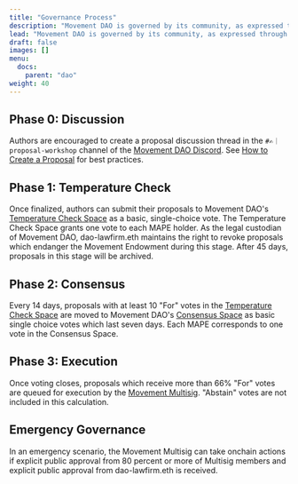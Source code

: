 ```yaml
---
title: "Governance Process"
description: "Movement DAO is governed by its community, as expressed through MAPE token voting."
lead: "Movement DAO is governed by its community, as expressed through MAPE token voting."
draft: false
images: []
menu:
  docs:
    parent: "dao"
weight: 40
---
```


## Phase 0: Discussion

Authors are encouraged to create a proposal discussion thread in the `#✍️｜proposal-workshop` channel of the [Movement DAO Discord](https://discord.gg/movexyz). See [How to Create a Proposal](../proposals) for best practices.

## Phase 1: Temperature Check

Once finalized, authors can submit their proposals to Movement DAO's [Temperature Check Space](https://snapshot.org/#/movedao.eth) as a basic, single-choice vote. The Temperature Check Space grants one vote to each MAPE holder. As the legal custodian of Movement DAO, dao-lawfirm.eth maintains the right to revoke proposals which endanger the Movement Endowment during this stage. After 45 days, proposals in this stage will be archived.

## Phase 2: Consensus

Every 14 days, proposals with at least 10 "For" votes in the [Temperature Check Space](https://snapshot.org/#/movedao.eth) are moved to Movement DAO's [Consensus Space](https://snapshot.org/#/snapshot.movedao.eth) as basic single choice votes which last seven days. Each MAPE corresponds to one vote in the Consensus Space.

## Phase 3: Execution

Once voting closes, proposals which receive more than 66% "For" votes are queued for execution by the [Movement Multisig](../multisig). "Abstain" votes are not included in this calculation.

## Emergency Governance

In an emergency scenario, the Movement Multisig can take onchain actions if explicit public approval from 80 percent or more of Multisig members and explicit public approval from dao-lawfirm.eth is received.
